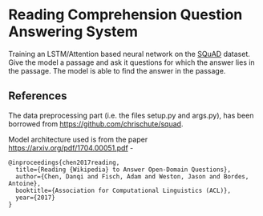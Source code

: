 # Reading Comprehension Question Answering System

Training an LSTM/Attention based neural network on the [SQuAD](https://rajpurkar.github.io/SQuAD-explorer/) dataset. Give the model a passage and ask it questions for which the answer lies in the passage. The model is able to find the answer in the passage. 

## References

The data preprocessing part (i.e. the files setup.py and args.py), has been borrowed from https://github.com/chrischute/squad.

Model architecture used is from the paper https://arxiv.org/pdf/1704.00051.pdf -

```
@inproceedings{chen2017reading,
  title={Reading {Wikipedia} to Answer Open-Domain Questions},
  author={Chen, Danqi and Fisch, Adam and Weston, Jason and Bordes, Antoine},
  booktitle={Association for Computational Linguistics (ACL)},
  year={2017}
} 
```
